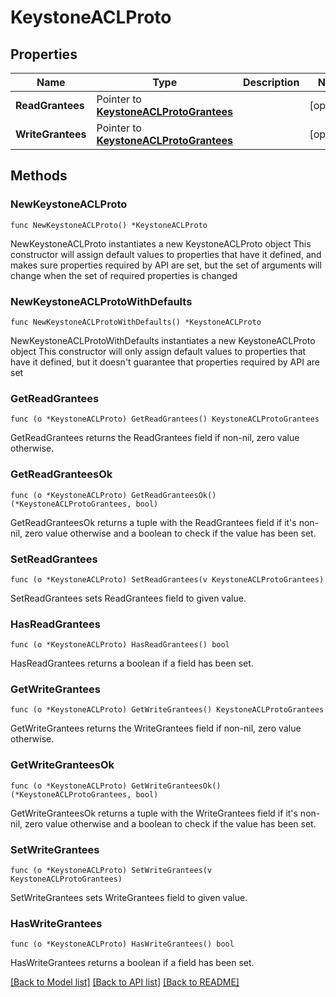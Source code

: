 # KeystoneACLProto

## Properties

Name | Type | Description | Notes
------------ | ------------- | ------------- | -------------
**ReadGrantees** | Pointer to [**KeystoneACLProtoGrantees**](KeystoneACLProtoGrantees.md) |  | [optional] 
**WriteGrantees** | Pointer to [**KeystoneACLProtoGrantees**](KeystoneACLProtoGrantees.md) |  | [optional] 

## Methods

### NewKeystoneACLProto

`func NewKeystoneACLProto() *KeystoneACLProto`

NewKeystoneACLProto instantiates a new KeystoneACLProto object
This constructor will assign default values to properties that have it defined,
and makes sure properties required by API are set, but the set of arguments
will change when the set of required properties is changed

### NewKeystoneACLProtoWithDefaults

`func NewKeystoneACLProtoWithDefaults() *KeystoneACLProto`

NewKeystoneACLProtoWithDefaults instantiates a new KeystoneACLProto object
This constructor will only assign default values to properties that have it defined,
but it doesn't guarantee that properties required by API are set

### GetReadGrantees

`func (o *KeystoneACLProto) GetReadGrantees() KeystoneACLProtoGrantees`

GetReadGrantees returns the ReadGrantees field if non-nil, zero value otherwise.

### GetReadGranteesOk

`func (o *KeystoneACLProto) GetReadGranteesOk() (*KeystoneACLProtoGrantees, bool)`

GetReadGranteesOk returns a tuple with the ReadGrantees field if it's non-nil, zero value otherwise
and a boolean to check if the value has been set.

### SetReadGrantees

`func (o *KeystoneACLProto) SetReadGrantees(v KeystoneACLProtoGrantees)`

SetReadGrantees sets ReadGrantees field to given value.

### HasReadGrantees

`func (o *KeystoneACLProto) HasReadGrantees() bool`

HasReadGrantees returns a boolean if a field has been set.

### GetWriteGrantees

`func (o *KeystoneACLProto) GetWriteGrantees() KeystoneACLProtoGrantees`

GetWriteGrantees returns the WriteGrantees field if non-nil, zero value otherwise.

### GetWriteGranteesOk

`func (o *KeystoneACLProto) GetWriteGranteesOk() (*KeystoneACLProtoGrantees, bool)`

GetWriteGranteesOk returns a tuple with the WriteGrantees field if it's non-nil, zero value otherwise
and a boolean to check if the value has been set.

### SetWriteGrantees

`func (o *KeystoneACLProto) SetWriteGrantees(v KeystoneACLProtoGrantees)`

SetWriteGrantees sets WriteGrantees field to given value.

### HasWriteGrantees

`func (o *KeystoneACLProto) HasWriteGrantees() bool`

HasWriteGrantees returns a boolean if a field has been set.


[[Back to Model list]](../README.md#documentation-for-models) [[Back to API list]](../README.md#documentation-for-api-endpoints) [[Back to README]](../README.md)


